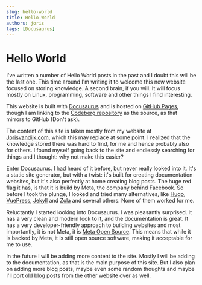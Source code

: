 ```yaml
---
slug: hello-world
title: Hello World
authors: joris
tags: [Docusaurus]
---
```


# Hello World
I've written a number of Hello World posts in the past and I doubt this will be the last one. This time around I'm writing it to welcome this new website focused on storing knowledge. A second brain, if you will. It will focus mostly on Linux, programming, software and other things I find interesting.
<!-- truncate -->
This website is built with [Docusaurus](https://docusaurus.io/) and is hosted on [GitHub Pages](https://pages.github.com/), though I am linking to the [Codeberg repository](https://codeberg.org/joris/joriscodes) as the source, as that mirrors to GitHub (Don't ask).

The content of this site is taken mostly from my website at [Jorisvandijk.com](https://jorisvandijk.com), which this may replace at some point. I realized that the knowledge stored there was hard to find, for me and hence probably also for others. I found myself going back to the site and endlessly searching for things and I thought: why not make this easier?

Enter Docusaurus. I had heard of it before, but never really looked into it. It's a static site generator, but with a twist: it's built for creating documentation websites, but it's also perfectly at home creating blog posts. The huge red flag it has, is that it is build by Meta, the company behind Facebook. So before I took the plunge, I looked and tried many alternatives, like [Hugo](https://gohugo.io/), [VuePress](https://vuepress.vuejs.org/), [Jekyll](https://jekyllrb.com/) and [Zola](https://www.getzola.org/) and several others. None of them worked for me.

Reluctantly I started looking into Docusaurus. I was pleasantly surprised. It has a very clean and modern look to it, and the documentation is great. It has a very developer-friendly approach to building websites and most importantly, it is not Meta, it is [Meta Open Source](https://opensource.fb.com/). This means that while it is backed by Meta, it is still open source software, making it acceptable for me to use.

In the future I will be adding more content to the site. Mostly I will be adding to the documentation, as that is the main purpose of this site. But I also plan on adding more blog posts, maybe even some random thoughts and maybe I'll port old blog posts from the other website over as well.